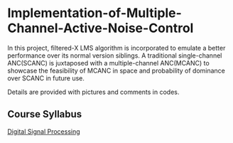 # Implementation-of-Multiple-Channel-Active-Noise-Control
In this project, filtered-X LMS algorithm is incorporated to emulate a better performance over its normal version siblings. A traditional single-channel ANC(SCANC) is juxtaposed with a multiple-channel ANC(MCANC) to showcase the feasibility of MCANC in space and probability of dominance over SCANC in future use.

Details are provided with pictures and comments in codes.

## Course Syllabus
[Digital Signal Processing](http://class-qry.acad.ncku.edu.tw/syllabus/online_display.php?syear=0109&sem=1&co_no=P152800&class_code=)
